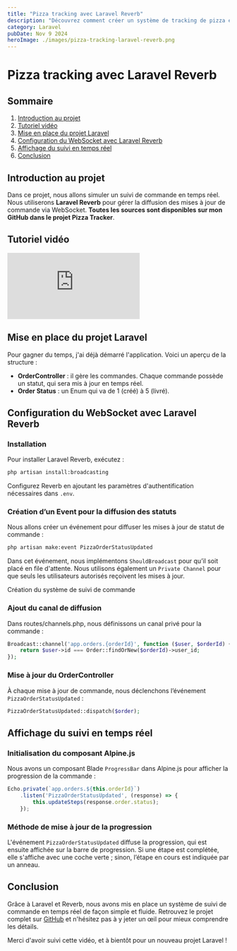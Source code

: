 ```yaml
---
title: "Pizza tracking avec Laravel Reverb"
description: "Découvrez comment créer un système de tracking de pizza en temps réel."
category: Laravel
pubDate: Nov 9 2024
heroImage: ./images/pizza-tracking-laravel-reverb.png
---
```


# Pizza tracking avec Laravel Reverb

## Sommaire
1. [Introduction au projet](#introduction-au-projet)
2. [Tutoriel vidéo](#tutorielvideo)
3. [Mise en place du projet Laravel](#mise-en-place-du-projet-laravel)
4. [Configuration du WebSocket avec Laravel Reverb](#configuration-du-websocket-avec-laravel-reverb)
5. [Affichage du suivi en temps réel](#affichage-du-suivi-en-temps-reel)
6. [Conclusion](#conclusion)

## Introduction au projet <a name="introduction-au-projet"></a>

Dans ce projet, nous allons simuler un suivi de commande en temps réel. Nous utiliserons **Laravel Reverb** pour gérer la diffusion des mises à jour de commande via WebSocket. **Toutes les sources sont disponibles sur mon GitHub dans le projet Pizza Tracker**.

## Tutoriel vidéo <a name="tutorielvideo"></a>

<iframe class="w-full aspect-video" src="https://www.youtube.com/embed/_7KMIgPtkTs" loading="lazy" frameborder="0" allowfullscreen></iframe>

## Mise en place du projet Laravel <a name="mise-en-place-du-projet-laravel"></a>

Pour gagner du temps, j'ai déjà démarré l'application. Voici un aperçu de la structure :

- **OrderController** : il gère les commandes. Chaque commande possède un statut, qui sera mis à jour en temps réel.
- **Order Status** : un Enum qui va de 1 (créé) à 5 (livré).

## Configuration du WebSocket avec Laravel Reverb <a name="configuration-du-websocket-avec-laravel-reverb"></a>

### Installation

Pour installer Laravel Reverb, exécutez :

```bash
php artisan install:broadcasting
```

Configurez Reverb en ajoutant les paramètres d'authentification nécessaires dans `.env`.

### Création d’un Event pour la diffusion des statuts

Nous allons créer un événement pour diffuser les mises à jour de statut de commande :

```bash
php artisan make:event PizzaOrderStatusUpdated
```

Dans cet événement, nous implémentons `ShouldBroadcast` pour qu’il soit placé en file d'attente. Nous utilisons également un `Private Channel` pour que seuls les utilisateurs autorisés reçoivent les mises à jour.

Création du système de suivi de commande <a name="creation-du-systeme-de-suivi-de-commande"></a>

### Ajout du canal de diffusion

Dans routes/channels.php, nous définissons un canal privé pour la commande :

```php
Broadcast::channel('app.orders.{orderId}', function ($user, $orderId) {
    return $user->id === Order::findOrNew($orderId)->user_id;
});
```

### Mise à jour du OrderController

À chaque mise à jour de commande, nous déclenchons l’événement `PizzaOrderStatusUpdated` :

```php
PizzaOrderStatusUpdated::dispatch($order);
```

## Affichage du suivi en temps réel <a name="affichage-du-suivi-en-temps-reel"></a>

### Initialisation du composant Alpine.js

Nous avons un composant Blade `ProgressBar` dans Alpine.js pour afficher la progression de la commande :

```js
Echo.private(`app.orders.${this.orderId}`)
    .listen('PizzaOrderStatusUpdated', (response) => {
        this.updateSteps(response.order.status);
    });
```

### Méthode de mise à jour de la progression

L'événement `PizzaOrderStatusUpdated` diffuse la progression, qui est ensuite affichée sur la barre de progression. Si une étape est complétée, elle s'affiche avec une coche verte ; sinon, l’étape en cours est indiquée par un anneau.

## Conclusion <a name="conclusion"></a>

Grâce à Laravel et Reverb, nous avons mis en place un système de suivi de commande en temps réel de façon simple et fluide. Retrouvez le projet complet sur [GitHub](https://github.com/ludoguenet/pizza-trackr) et n'hésitez pas à y jeter un œil pour mieux comprendre les détails.

Merci d'avoir suivi cette vidéo, et à bientôt pour un nouveau projet Laravel !